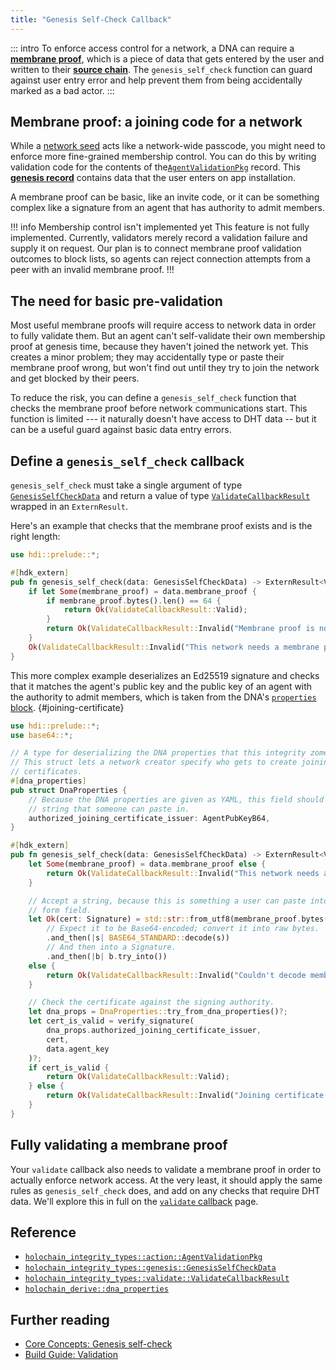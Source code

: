 ```yaml
---
title: "Genesis Self-Check Callback"
---
```


::: intro
To enforce access control for a network, a DNA can require a [**membrane proof**](/concepts/3_source_chain/#membrane-proof), which is a piece of data that gets entered by the user and written to their [**source chain**](/concepts/3_source_chain/). The `genesis_self_check` function can guard against user entry error and help prevent them from being accidentally marked as a bad actor.
:::

## Membrane proof: a joining code for a network

While a [network seed](/build/dnas/#network-seed) acts like a network-wide passcode, you might need to enforce more fine-grained membership control. You can do this by writing validation code for the contents of the[`AgentValidationPkg`](https://docs.rs/holochain_integrity_types/latest/holochain_integrity_types/action/enum.Action.html#variant.AgentValidationPkg) record. This [**genesis record**](/resources/glossary/#genesis-records) contains data that the user enters on app installation.

A membrane proof can be basic, like an invite code, or it can be something complex like a signature from an agent that has authority to admit members.

!!! info Membership control isn't implemented yet
This feature is not fully implemented. Currently, validators merely record a validation failure and supply it on request. Our plan is to connect membrane proof validation outcomes to block lists, so agents can reject connection attempts from a peer with an invalid membrane proof.
!!!

## The need for basic pre-validation

Most useful membrane proofs will require access to network data in order to fully validate them. But an agent can't self-validate their own membership proof at genesis time, because they haven't joined the network yet. This creates a minor problem; they may accidentally type or paste their membrane proof wrong, but won't find out until they try to join the network and get blocked by their peers.

To reduce the risk, you can define a `genesis_self_check` function that checks the membrane proof before network communications start. This function is limited --- it naturally doesn't have access to DHT data -- but it can be a useful guard against basic data entry errors.

## Define a `genesis_self_check` callback

`genesis_self_check` must take a single argument of type [`GenesisSelfCheckData`](https://docs.rs/hdi/latest/hdi/prelude/type.GenesisSelfCheckData.html) and return a value of type [`ValidateCallbackResult`](https://docs.rs/hdi/latest/hdi/prelude/enum.ValidateCallbackResult.html) wrapped in an `ExternResult`.

Here's an example that checks that the membrane proof exists and is the right length:

```rust
use hdi::prelude::*;

#[hdk_extern]
pub fn genesis_self_check(data: GenesisSelfCheckData) -> ExternResult<ValidateCallbackResult> {
    if let Some(membrane_proof) = data.membrane_proof {
        if membrane_proof.bytes().len() == 64 {
            return Ok(ValidateCallbackResult::Valid);
        }
        return Ok(ValidateCallbackResult::Invalid("Membrane proof is not the right length. Please check it and enter it again.".into()));
    }
    Ok(ValidateCallbackResult::Invalid("This network needs a membrane proof to join.".into()))
}
```

This more complex example deserializes an Ed25519 signature and checks that it matches the agent's public key and the public key of an agent with the authority to admit members, which is taken from the DNA's [`properties` block](/build/dnas/#use-dna-properties). {#joining-certificate}

```rust
use hdi::prelude::*;
use base64::*;

// A type for deserializing the DNA properties that this integrity zome needs.
// This struct lets a network creator specify who gets to create joining
// certificates.
#[dna_properties]
pub struct DnaProperties {
    // Because the DNA properties are given as YAML, this field should be a
    // string that someone can paste in.
    authorized_joining_certificate_issuer: AgentPubKeyB64,
}

#[hdk_extern]
pub fn genesis_self_check(data: GenesisSelfCheckData) -> ExternResult<ValidateCallbackResult> {
    let Some(membrane_proof) = data.membrane_proof else {
        return Ok(ValidateCallbackResult::Invalid("This network needs a membrane proof to join.".into()));
    }

    // Accept a string, because this is something a user can paste into a
    // form field.
    let Ok(cert: Signature) = std::str::from_utf8(membrane_proof.bytes())
        // Expect it to be Base64-encoded; convert it into raw bytes.
        .and_then(|s| BASE64_STANDARD::decode(s))
        // And then into a Signature.
        .and_then(|b| b.try_into())
    else {
        return Ok(ValidateCallbackResult::Invalid("Couldn't decode membrane proof into joining certificate."));
    }

    // Check the certificate against the signing authority.
    let dna_props = DnaProperties::try_from_dna_properties()?;
    let cert_is_valid = verify_signature(
        dna_props.authorized_joining_certificate_issuer,
        cert,
        data.agent_key
    )?;
    if cert_is_valid {
        return Ok(ValidateCallbackResult::Valid);
    } else {
        return Ok(ValidateCallbackResult::Invalid("Joining certificate wasn't valid. Please try entering it again or asking the certificate issuer for a new one."));
    }
}
```

## Fully validating a membrane proof

Your `validate` callback also needs to validate a membrane proof in order to actually enforce network access. At the very least, it should apply the same rules as `genesis_self_check` does, and add on any checks that require DHT data. We'll explore this in full on the [`validate` callback](/build/validate-callback/#validate-agent-joining) page.

## Reference

* [`holochain_integrity_types::action::AgentValidationPkg`](https://docs.rs/holochain_integrity_types/latest/holochain_integrity_types/action/enum.Action.html#variant.AgentValidationPkg)
* [`holochain_integrity_types::genesis::GenesisSelfCheckData`](https://docs.rs/holochain_integrity_types/latest/holochain_integrity_types/genesis/type.GenesisSelfCheckData.html)
* [`holochain_integrity_types::validate::ValidateCallbackResult`](https://docs.rs/holochain_integrity_types/latest/holochain_integrity_types/genesis/type.GenesisSelfCheckData.html)
* [`holochain_derive::dna_properties`](https://docs.rs/hdk_derive/latest/hdk_derive/attr.dna_properties.html)

## Further reading

* [Core Concepts: Genesis self-check](/concepts/7_validation/#genesis-self-check)
* [Build Guide: Validation](/build/validation/)